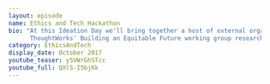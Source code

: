 ```yaml
---
layout: episode
name: Ethics and Tech Hackathon
bio: "At this Ideation Day we'll bring together a host of external organisations to work with tech and non-tech attendees on problem statements
      ThoughtWorks' Building an Equitable Future working group research the social impact of tech trends, with a view to building a more equitable tech future. At this Ideation Day we'll bring together a host of external organisations to work with tech and non-tech attendees on problem statements. We'll be joined no the day by the following organisations pitching problem statements: Uncommon Cacao, HumanityX, RightsInfo, TUC, World Wide Web Foundation"
category: EthicsAndTech
display_date: October 2017
youtube_teaser: y5VWrGhSTcc 
youtube_full: QXlS-I5bjKk
---
```

